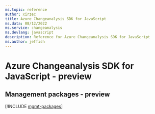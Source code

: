 ```yaml
---
ms.topic: reference
author: xirzec
title: Azure Changeanalysis SDK for JavaScript
ms.data: 08/12/2022
ms.service: changeanalysis
ms.devlang: javascript
description: Reference for Azure Changeanalysis SDK for JavaScript
ms.author: jeffish
---
```

# Azure Changeanalysis SDK for JavaScript - preview

## Management packages - preview
[!INCLUDE [mgmt-packages](changeanalysis-mgmt-index.md)]
